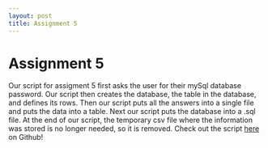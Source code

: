 ```yaml
---
layout: post
title: Assignment 5
---
```


# Assignment 5

Our script for assigment 5 first asks the user for their mySql database password. Our script then creates the database, the table in the database, and defines its rows. Then our script puts all the answers into a single file and puts the data into a table. Next our script puts the database into a .sql file. At the end of our script, the temporary csv file where the information was stored is no longer needed, so it is removed. Check out the script [here](https://github.com/jhoertt/task-5-database-interface/blob/master/CreateDatabase.sh) on Github!